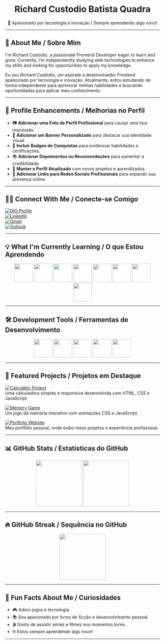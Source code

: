 <!-- Profile Header / Cabeçalho do Perfil -->
<h1 align="center">
    <br>
    Richard Custodio Batista Quadra  
</h1>

<!-- Bio Rápida -->
<p align="center">
    🚀 Apaixonado por tecnologia e inovação | Sempre aprendendo algo novo!
</p>

---

## 🚀 About Me / Sobre Mim  
I'm Richard Custodio, a passionate Frontend Developer eager to learn and grow. Currently, I’m independently studying web technologies to enhance my skills and looking for opportunities to apply my knowledge.  

Eu sou Richard Custódio, um aspirate a desenvolvedor Frontend apaixonado por tecnologia e inovação. Atualmente, estou estudando de forma independente para aprimorar minhas habilidades e buscando oportunidades para aplicar meu conhecimento.  

---

## 💼 Profile Enhancements / Melhorias no Perfil  
- 📷 **Adicionar uma Foto de Perfil Profissional** para causar uma boa impressão.  
- 🌟 **Adicionar um Banner Personalizado** para destacar sua identidade visual.  
- 🔹 **Incluir Badges de Conquistas** para evidenciar habilidades e certificações.  
- 📚 **Adicionar Depoimentos ou Recomendações** para aumentar a credibilidade.  
- 📓 **Manter o Perfil Atualizado** com novos projetos e aprendizados.  
- 🔗 **Adicionar Links para Redes Sociais Profissionais** para expandir sua presença online.  

---

## 👨‍💻 Connect With Me / Conecte-se Comigo  

[![DIO Profile](https://img.shields.io/badge/-My%20DIO%20Profile-070808?style=for-the-badge&logo=gitbook&logoColor=white)](https://www.dio.me/users/rc.custodio078)  
[![LinkedIn](https://img.shields.io/badge/LinkedIn-0077B5?style=for-the-badge&logo=linkedin&logoColor=white)](https://www.linkedin.com/in/richard-custodio-batista-quadra-279391312/)  
[![Gmail](https://img.shields.io/badge/Gmail-D14836?style=for-the-badge&logo=gmail&logoColor=white)](mailto:rc.custodio078@gmail.com)  
[![Outlook](https://img.shields.io/badge/Outlook-0078D4?style=for-the-badge&logo=microsoft-outlook&logoColor=white)](mailto:rc.custodio@outlook.com)  

---

## 💡 What I'm Currently Learning / O que Estou Aprendendo  

<p align="center">
  <img src="https://cdn.jsdelivr.net/gh/devicons/devicon@latest/icons/html5/html5-original.svg" width="60px"/>
  <img src="https://cdn.jsdelivr.net/gh/devicons/devicon@latest/icons/css3/css3-original.svg" width="60px"/>
  <img src="https://cdn.jsdelivr.net/gh/devicons/devicon@latest/icons/javascript/javascript-original.svg" width="60px"/>
  <img src="https://cdn.jsdelivr.net/gh/devicons/devicon@latest/icons/react/react-original-wordmark.svg" width="60px"/>
  <img src="https://cdn.jsdelivr.net/gh/devicons/devicon@latest/icons/typescript/typescript-original.svg" width="60px"/>
  <img src="https://cdn.jsdelivr.net/gh/devicons/devicon@latest/icons/nodejs/nodejs-original-wordmark.svg" width="60px"/>
  <img src="https://cdn.jsdelivr.net/gh/devicons/devicon@latest/icons/redux/redux-original.svg" width="60px"/>
  <img src="https://cdn.jsdelivr.net/gh/devicons/devicon@latest/icons/tailwindcss/tailwindcss-original-wordmark.svg" width="60px"/>
</p>

---

## 🛠️ Development Tools / Ferramentas de Desenvolvimento   

<p align="center">
  <img src="https://cdn.jsdelivr.net/gh/devicons/devicon@latest/icons/vscode/vscode-original.svg" width="60px"/>
  <img src="https://cdn.jsdelivr.net/gh/devicons/devicon@latest/icons/git/git-original.svg" width="60px"/>
  <img src="https://cdn.jsdelivr.net/gh/devicons/devicon@latest/icons/github/github-original.svg" width="60px"/>
  <img src="https://cdn.jsdelivr.net/gh/devicons/devicon@latest/icons/figma/figma-original.svg" width="60px"/>
  <img src="https://cdn.jsdelivr.net/gh/devicons/devicon@latest/icons/trello/trello-plain-wordmark.svg" width="60px"/>
</p>

---

## 🎯 Featured Projects / Projetos em Destaque  

[![Calculator Project](https://img.shields.io/badge/🔢%20Calculator%20Project-000?style=for-the-badge)](https://github.com/richardcustodio/calculator)  
Uma calculadora simples e responsiva desenvolvida com HTML, CSS e JavaScript.  

[![Memory Game](https://img.shields.io/badge/🧠%20Memory%20Game-000?style=for-the-badge)](https://github.com/richardcustodio/memory-game)  
Um jogo da memória interativo com animações CSS e JavaScript.  

[![Portfolio Website](https://img.shields.io/badge/🌐%20Portfolio%20Website-000?style=for-the-badge)](https://github.com/richardcustodio/portfolio)  
Meu portfólio pessoal, onde exibo meus projetos e experiência profissional.  

---

## 📊 GitHub Stats / Estatísticas do GitHub  

<div align="center">
    <img src="https://github-readme-stats.vercel.app/api?username=richardcustodio&show_icons=true&theme=tokyonight" height="150px">
    <img src="https://github-readme-stats.vercel.app/api/top-langs/?username=richardcustodio&layout=compact&theme=tokyonight" height="150px">
</div>  

---

## 🔥 GitHub Streak / Sequência no GitHub  

<div align="center">
    <img src="https://streak-stats.demolab.com?user=richardcustodio&theme=tokyonight&hide_border=true" height="150px">
</div> 

---

## 📌 Fun Facts About Me / Curiosidades  

- 🎮 Adoro jogos e tecnologia.  
- 📚 Sou apaixonado por livros de ficção e desenvolvimento pessoal.  
- 🎬 Gosto de assistir séries e filmes nos momentos livres.  
- 🤓 Estou sempre aprendendo algo novo!  

---
